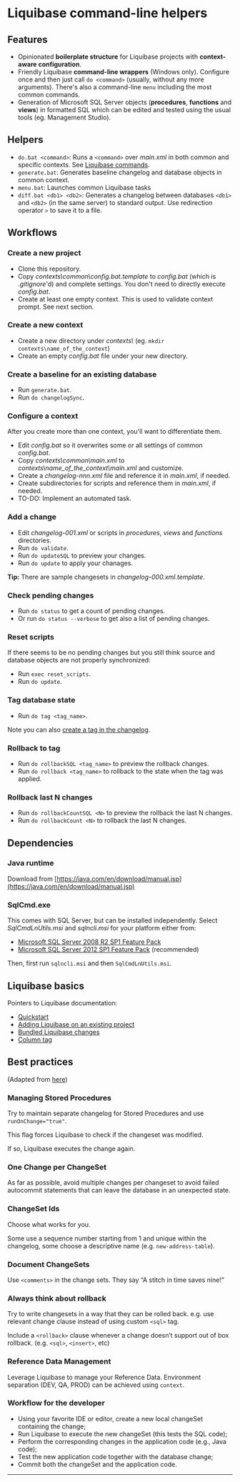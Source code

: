 # Liquibase command-line helpers


## Features

- Opinionated **boilerplate structure** for Liquibase projects with **context-aware configuration**.
- Friendly Liquibase **command-line wrappers** (Windows only). Configure once and then just call `do <command>` (usually, without any more arguments). There's also a command-line `menu` including the most common commands.
- Generation of Microsoft SQL Server objects (**procedures**, **functions** and **views**) in formatted SQL which can be edited and tested using the usual tools (eg. Management Studio).


## Helpers

- `do.bat <command>`: Runs a `<command>` over *main.xml* in both common and specific contexts. See [Liquibase commands](http://www.liquibase.org/documentation/command_line.html).
- `generate.bat`: Generates baseline changelog and database objects in common context.
- `menu.bat`: Launches common Liquibase tasks
- `diff.bat <db1> <db2>`: Generates a changelog between databases `<db1>` and `<db2>` (in the same server) to standard output. Use redirection operator `>` to save it to a file.

## Workflows

### Create a new project

- Clone this repository.
- Copy *contexts\common\config.bat.template* to *config.bat* (which is *.gitignore*'d) and complete settings. You don't need to directly execute *config.bat*.
- Create at least one empty context. This is used to validate context prompt. See next section.

### Create a new context

- Create a new directory under *contexts\\* (eg. `mkdir contexts\name_of_the_context`)
- Create an empty *config.bat* file under your new directory.

### Create a baseline for an existing database

- Run `generate.bat`.
- Run `do changelogSync`.

### Configure a context

After you create more than one context, you'll want to differentiate them.

- Edit *config.bat* so it overwrites some or all settings of common *config.bat*.
- Copy *contexts\common\main.xml* to *contexts\name_of_the_context\main.xml* and customize.
- Create a *changelog-nnn.xml* file and reference it in *main.xml*, if needed.
- Create subdirectories for scripts and reference them in *main.xml*, if needed.
- TO-DO: Implement an automated task.

### Add a change

- Edit *changelog-001.xml* or scripts in *procedures*, *views* and *functions* directories.
- Run `do validate`.
- Run `do updateSQL` to preview your changes.
- Run `do update` to apply your chanages.

**Tip:** There are sample changesets in *changelog-000.xml.template*.

### Check pending changes

- Run `do status` to get a count of pending changes.
- Or run `do status --verbose` to get also a list of pending changes.

### Reset scripts

If there seems to be no pending changes but you still think source and database objects are not properly synchronized:

- Run `exec reset_scripts`.
- Run `do update`.

### Tag database state

- Run `do tag <tag_name>`.

Note you can also [create a tag in the changelog](http://www.liquibase.org/documentation/changes/tag_database.html).

### Rollback to tag

- Run `do rollbackSQL <tag_name>` to preview the rollback changes.
- Run `do rollback <tag_name>` to rollback to the state when the tag was applied.

### Rollback last N changes

- Run `do rollbackCountSQL <N>` to preview the rollback the last N changes.
- Run `do rollbackCount <N>` to rollback the last N changes.


## Dependencies

### Java runtime

Download from [https://java.com/en/download/manual.jsp](https://java.com/en/download/manual.jsp)

### SqlCmd.exe

This comes with SQL Server, but can be installed independently. Select *SqlCmdLnUtils.msi* and *sqlncli.msi* for your platform either from:

- [Microsoft SQL Server 2008 R2 SP1 Feature Pack](http://www.microsoft.com/en-us/download/details.aspx?id=26728)
- [Microsoft SQL Server 2012 SP1 Feature Pack](http://www.microsoft.com/en-us/download/details.aspx?id=35580) (recommended)

Then, first run `sqlncli.msi` and then `SqlCmdLnUtils.msi`.


## Liquibase basics
Pointers to Liquibase documentation:

- [Quickstart](http://www.liquibase.org/quickstart.html)
- [Adding Liquibase on an existing project](http://www.liquibase.org/documentation/existing_project.html)
- [Bundled Liquibase changes](http://www.liquibase.org/documentation/changes/)
- [Column tag](http://www.liquibase.org/documentation/column.html)


## Best practices

(Adapted from [here](http://www.liquibase.org/bestpractices.html))

### Managing Stored Procedures

Try to maintain separate changelog for Stored Procedures and use `runOnChange="true"`. 

This flag forces Liquibase to check if the changeset was modified. 

If so, Liquibase executes the change again.

### One Change per ChangeSet

As far as possible, avoid multiple changes per changeset 
to avoid failed autocommit statements that can leave the database in an unexpected state.

### ChangeSet Ids

Choose what works for you. 

Some use a sequence number starting from 1 and unique within the changelog, some choose a descriptive name (e.g. `new-address-table`).

### Document ChangeSets

Use `<comments>` in the change sets. They say “A stitch in time saves nine!”

### Always think about rollback

Try to write changesets in a way that they can be rolled back. 
e.g. use relevant change clause instead of using custom `<sql>` tag. 

Include a `<rollback>` clause whenever a change doesn’t support out of box rollback. (e.g. `<sql>`, `<insert>`, etc)

### Reference Data Management

Leverage Liquibase to manage your Reference Data. 
Environment separation (DEV, QA, PROD) can be achieved using `context`.

### Workflow for the developer

- Using your favorite IDE or editor, create a new local changeSet containing the change;
- Run Liquibase to execute the new changeSet (this tests the SQL code);
- Perform the corresponding changes in the application code (e.g., Java code);
- Test the new application code together with the database change;
- Commit both the changeSet and the application code.


---
